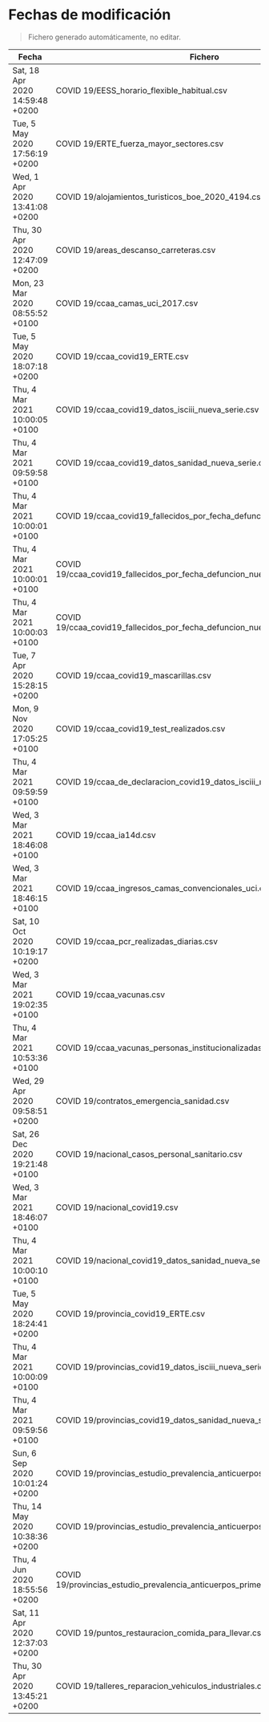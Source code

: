 # Fechas de modificación

> Fichero generado automáticamente, no editar.

| Fecha                           | Fichero                  |
|---------------------------------|--------------------------|
| Sat, 18 Apr 2020 14:59:48 +0200  | COVID 19/EESS_horario_flexible_habitual.csv |
| Tue, 5 May 2020 17:56:19 +0200  | COVID 19/ERTE_fuerza_mayor_sectores.csv |
| Wed, 1 Apr 2020 13:41:08 +0200  | COVID 19/alojamientos_turisticos_boe_2020_4194.csv |
| Thu, 30 Apr 2020 12:47:09 +0200  | COVID 19/areas_descanso_carreteras.csv |
| Mon, 23 Mar 2020 08:55:52 +0100  | COVID 19/ccaa_camas_uci_2017.csv |
| Tue, 5 May 2020 18:07:18 +0200  | COVID 19/ccaa_covid19_ERTE.csv |
| Thu, 4 Mar 2021 10:00:05 +0100  | COVID 19/ccaa_covid19_datos_isciii_nueva_serie.csv |
| Thu, 4 Mar 2021 09:59:58 +0100  | COVID 19/ccaa_covid19_datos_sanidad_nueva_serie.csv |
| Thu, 4 Mar 2021 10:00:01 +0100  | COVID 19/ccaa_covid19_fallecidos_por_fecha_defuncion_nueva_serie.csv |
| Thu, 4 Mar 2021 10:00:01 +0100  | COVID 19/ccaa_covid19_fallecidos_por_fecha_defuncion_nueva_serie_long.csv |
| Thu, 4 Mar 2021 10:00:03 +0100  | COVID 19/ccaa_covid19_fallecidos_por_fecha_defuncion_nueva_serie_original.csv |
| Tue, 7 Apr 2020 15:28:15 +0200  | COVID 19/ccaa_covid19_mascarillas.csv |
| Mon, 9 Nov 2020 17:05:25 +0100  | COVID 19/ccaa_covid19_test_realizados.csv |
| Thu, 4 Mar 2021 09:59:59 +0100  | COVID 19/ccaa_de_declaracion_covid19_datos_isciii_nueva_serie.csv |
| Wed, 3 Mar 2021 18:46:08 +0100  | COVID 19/ccaa_ia14d.csv |
| Wed, 3 Mar 2021 18:46:15 +0100  | COVID 19/ccaa_ingresos_camas_convencionales_uci.csv |
| Sat, 10 Oct 2020 10:19:17 +0200  | COVID 19/ccaa_pcr_realizadas_diarias.csv |
| Wed, 3 Mar 2021 19:02:35 +0100  | COVID 19/ccaa_vacunas.csv |
| Thu, 4 Mar 2021 10:53:36 +0100  | COVID 19/ccaa_vacunas_personas_institucionalizadas.csv |
| Wed, 29 Apr 2020 09:58:51 +0200  | COVID 19/contratos_emergencia_sanidad.csv |
| Sat, 26 Dec 2020 19:21:48 +0100  | COVID 19/nacional_casos_personal_sanitario.csv |
| Wed, 3 Mar 2021 18:46:07 +0100  | COVID 19/nacional_covid19.csv |
| Thu, 4 Mar 2021 10:00:10 +0100  | COVID 19/nacional_covid19_datos_sanidad_nueva_serie_grupos_edad.csv |
| Tue, 5 May 2020 18:24:41 +0200  | COVID 19/provincia_covid19_ERTE.csv |
| Thu, 4 Mar 2021 10:00:09 +0100  | COVID 19/provincias_covid19_datos_isciii_nueva_serie.csv |
| Thu, 4 Mar 2021 09:59:56 +0100  | COVID 19/provincias_covid19_datos_sanidad_nueva_serie.csv |
| Sun, 6 Sep 2020 10:01:24 +0200  | COVID 19/provincias_estudio_prevalencia_anticuerpos_final.csv |
| Thu, 14 May 2020 10:38:36 +0200  | COVID 19/provincias_estudio_prevalencia_anticuerpos_primera_ronda.csv |
| Thu, 4 Jun 2020 18:55:56 +0200  | COVID 19/provincias_estudio_prevalencia_anticuerpos_primera_y_segunda_ronda.csv |
| Sat, 11 Apr 2020 12:37:03 +0200  | COVID 19/puntos_restauracion_comida_para_llevar.csv |
| Thu, 30 Apr 2020 13:45:21 +0200  | COVID 19/talleres_reparacion_vehiculos_industriales.csv |

